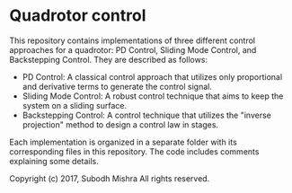 # Quadrotor control

This repository contains implementations of three different control approaches for a quadrotor: PD Control, Sliding Mode Control, and Backstepping Control. They are described as follows:

- PD Control: A classical control approach that utilizes only proportional and derivative terms to generate the control signal.
- Sliding Mode Control: A robust control technique that aims to keep the system on a sliding surface.
- Backstepping Control: A control technique that utilizes the "inverse projection" method to design a control law in stages.

Each implementation is organized in a separate folder with its corresponding files in this repository. The code includes comments explaining some details.

Copyright (c) 2017, Subodh Mishra
All rights reserved.

